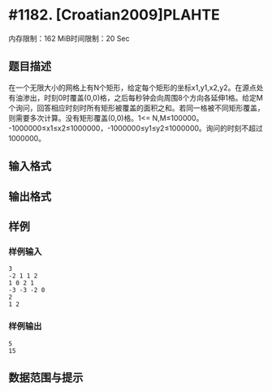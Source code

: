# #1182. [Croatian2009]PLAHTE

内存限制：162 MiB时间限制：20 Sec

## 题目描述

在一个无限大小的网格上有N个矩形，给定每个矩形的坐标x1,y1,x2,y2。在源点处有油渗出，时刻0时覆盖(0,0)格，之后每秒钟会向周围8个方向各延伸1格。给定M个询问，回答相应时刻时所有矩形被覆盖的面积之和。若同一格被不同矩形覆盖，则需要多次计算。没有矩形覆盖(0,0)格。1<= N,M&le;100000。 -1000000&le;x1&le;x2&le;1000000，-1000000&le;y1&le;y2&le;1000000。询问的时刻不超过1000000。

## 输入格式

## 输出格式

## 样例

### 样例输入

    
    3
    -2 1 1 2
    1 0 2 1
    -3 -3 -2 0
    2
    1 2
    

### 样例输出

    
    5
    15
    

## 数据范围与提示
